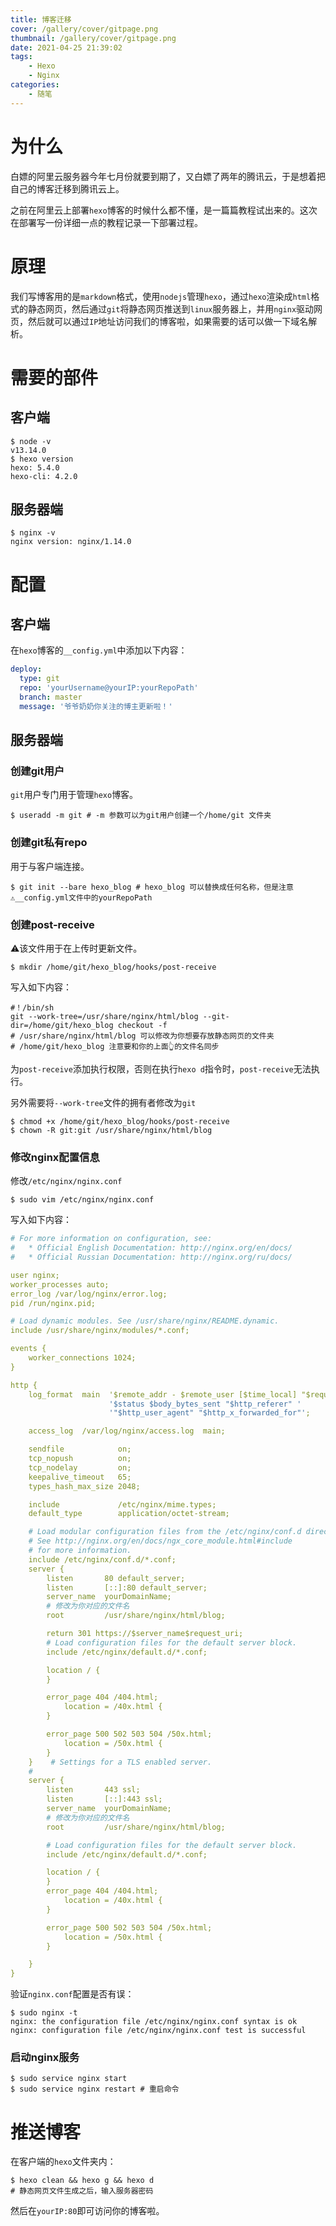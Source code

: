 ```yaml
---
title: 博客迁移
cover: /gallery/cover/gitpage.png
thumbnail: /gallery/cover/gitpage.png
date: 2021-04-25 21:39:02
tags:
	- Hexo
	- Nginx
categories:
	- 随笔
---
```


# 为什么

白嫖的阿里云服务器今年七月份就要到期了，又白嫖了两年的腾讯云，于是想着把自己的博客迁移到腾讯云上。

之前在阿里云上部署`hexo`博客的时候什么都不懂，是一篇篇教程试出来的。这次在部署写一份详细一点的教程记录一下部署过程。

<!--more-->

# 原理

我们写博客用的是`markdown`格式，使用`nodejs`管理`hexo`，通过`hexo`渲染成`html`格式的静态网页，然后通过`git`将静态网页推送到`linux`服务器上，并用`nginx`驱动网页，然后就可以通过`IP`地址访问我们的博客啦，如果需要的话可以做一下域名解析。

# 需要的部件

## 客户端

~~~shell
$ node -v
v13.14.0
$ hexo version
hexo: 5.4.0
hexo-cli: 4.2.0
~~~

## 服务器端

~~~shell
$ nginx -v
nginx version: nginx/1.14.0
~~~

# 配置

## 客户端

在`hexo`博客的`__config.yml`中添加以下内容：

~~~yaml
deploy:
  type: git
  repo: 'yourUsername@yourIP:yourRepoPath'
  branch: master
  message: '爷爷奶奶你关注的博主更新啦！'
~~~

## 服务器端

### 创建git用户

`git`用户专门用于管理`hexo`博客。

~~~shell
$ useradd -m git # -m 参数可以为git用户创建一个/home/git 文件夹
~~~

### 创建git私有repo

用于与客户端连接。

~~~shell
$ git init --bare hexo_blog # hexo_blog 可以替换成任何名称，但是注意⚠️__config.yml文件中的yourRepoPath
~~~

### 创建post-receive

⚠️该文件用于在上传时更新文件。

~~~shell
$ mkdir /home/git/hexo_blog/hooks/post-receive
~~~

写入如下内容：

~~~shell
#！/bin/sh
git --work-tree=/usr/share/nginx/html/blog --git-dir=/home/git/hexo_blog checkout -f
# /usr/share/nginx/html/blog 可以修改为你想要存放静态网页的文件夹
# /home/git/hexo_blog 注意要和你的上面👆的文件名同步
~~~

为`post-receive`添加执行权限，否则在执行`hexo d`指令时，`post-receive`无法执行。

另外需要将`--work-tree`文件的拥有者修改为`git`

~~~shell
$ chmod +x /home/git/hexo_blog/hooks/post-receive
$ chown -R git:git /usr/share/nginx/html/blog 
~~~

### 修改nginx配置信息

修改`/etc/nginx/nginx.conf`

~~~shell
$ sudo vim /etc/nginx/nginx.conf
~~~

写入如下内容：

~~~yaml
# For more information on configuration, see:
#   * Official English Documentation: http://nginx.org/en/docs/
#   * Official Russian Documentation: http://nginx.org/ru/docs/

user nginx;
worker_processes auto;
error_log /var/log/nginx/error.log;
pid /run/nginx.pid;

# Load dynamic modules. See /usr/share/nginx/README.dynamic.
include /usr/share/nginx/modules/*.conf;

events {
    worker_connections 1024;
}

http {
    log_format  main  '$remote_addr - $remote_user [$time_local] "$request" '
                      '$status $body_bytes_sent "$http_referer" '
                      '"$http_user_agent" "$http_x_forwarded_for"';

    access_log  /var/log/nginx/access.log  main;

    sendfile            on;
    tcp_nopush          on;
    tcp_nodelay         on;
    keepalive_timeout   65;
    types_hash_max_size 2048;

    include             /etc/nginx/mime.types;
    default_type        application/octet-stream;

    # Load modular configuration files from the /etc/nginx/conf.d directory.
    # See http://nginx.org/en/docs/ngx_core_module.html#include
    # for more information.
    include /etc/nginx/conf.d/*.conf;
    server {
        listen       80 default_server;
        listen       [::]:80 default_server;
        server_name  yourDomainName;
        # 修改为你对应的文件名
        root         /usr/share/nginx/html/blog;

        return 301 https://$server_name$request_uri;
        # Load configuration files for the default server block.
        include /etc/nginx/default.d/*.conf;

        location / {
        }

        error_page 404 /404.html;
            location = /40x.html {
        }

        error_page 500 502 503 504 /50x.html;
            location = /50x.html {
        }
    }    # Settings for a TLS enabled server.
    #
    server {
        listen       443 ssl;
        listen       [::]:443 ssl;
        server_name  yourDomainName;
        # 修改为你对应的文件名
        root         /usr/share/nginx/html/blog;

        # Load configuration files for the default server block.
        include /etc/nginx/default.d/*.conf;

        location / {
        }
        error_page 404 /404.html;
            location = /40x.html {
        }

        error_page 500 502 503 504 /50x.html;
            location = /50x.html {
        }

    }
}
~~~

验证`nginx.conf`配置是否有误：

~~~shell
$ sudo nginx -t
nginx: the configuration file /etc/nginx/nginx.conf syntax is ok
nginx: configuration file /etc/nginx/nginx.conf test is successful
~~~

### 启动nginx服务

~~~shell
$ sudo service nginx start
$ sudo service nginx restart # 重启命令
~~~

# 推送博客

在客户端的`hexo`文件夹内：

~~~shell
$ hexo clean && hexo g && hexo d
# 静态网页文件生成之后，输入服务器密码
~~~

然后在`yourIP:80`即可访问你的博客啦。